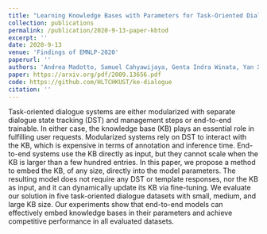 ```yaml
---
title: "Learning Knowledge Bases with Parameters for Task-Oriented Dialogue Systems"
collection: publications
permalink: /publication/2020-9-13-paper-kbtod
excerpt: ''
date: 2020-9-13
venue: 'Findings of EMNLP-2020'
paperurl: ''
authors: 'Andrea Madotto, Samuel Cahyawijaya, Genta Indra Winata, Yan Xu, <span style="color: #01c5c4"><b>Zihan Liu</b></span>, Zhaojiang Lin, Pascale Fung'
paper: https://arxiv.org/pdf/2009.13656.pdf
code: https://github.com/HLTCHKUST/ke-dialogue
citation: ''
---
```

Task-oriented dialogue systems are either modularized with separate dialogue state tracking (DST) and management steps or end-to-end trainable. In either case, the knowledge base (KB) plays an essential role in fulfilling user requests. Modularized systems rely on DST to interact with the KB, which is expensive in terms of annotation and inference time. End-to-end systems use the KB directly as input, but they cannot scale when the KB is larger than a few hundred entries. In this paper, we propose a method to embed the KB, of any size, directly into the model parameters. The resulting model does not require any DST or template responses, nor the KB as input, and it can dynamically update its KB via fine-tuning. We evaluate our solution in five task-oriented dialogue datasets with small, medium, and large KB size. Our experiments show that end-to-end models can effectively embed knowledge bases in their parameters and achieve competitive performance in all evaluated datasets.

